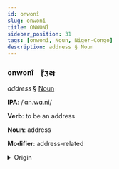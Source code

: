 ```yaml
---
id: onwonî
slug: onwonî
title: ONWONÎ
sidebar_position: 31
tags: [onwonî, Noun, Niger-Congo]
description: address § Noun
---
```


### onwonî&emsp;<span kind="abugida">ɽ̃ʒƨɟ</span>

*address* **§** [Noun](../../tags/Noun)

**IPA**: /ˈɑn.wɑ.ni/

**Verb**: to be an address

**Noun**: address

**Modifier**: address-related

<details>
    <summary>Origin</summary>
    Swahili anwani /'ɑn.wɑ.ni/<br/>
    <em>Niger-Congo Language Family</em>
</details>
